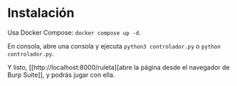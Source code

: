 # Instalación
Usa Docker Compose: `docker compose up -d`.

En consola, abre una consola y ejecuta `python3 controlador.py` o `python controlador.py`.

Y listo, [[http://localhost:8000/ruleta][abre la página desde el navegador de Burp Suite]], y podrás jugar con ella.
